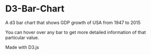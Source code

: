 # D3-Bar-Chart
A d3 bar chart that shows GDP growth of USA from 1947 to 2015

You can hover over any bar to get more detailed information of that particular value.

Made with D3.js 
